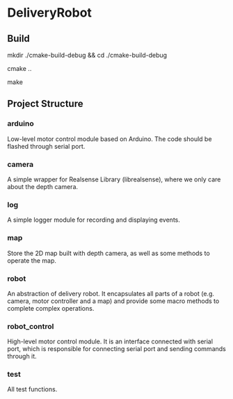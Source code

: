 # DeliveryRobot

## Build
mkdir ./cmake-build-debug && cd ./cmake-build-debug

cmake ..

make

## Project Structure
### arduino
Low-level motor control module based on Arduino.
The code should be flashed through serial port.

### camera
A simple wrapper for Realsense Library (librealsense),
where we only care about the depth camera.

### log
A simple logger module for recording and displaying events.

### map
Store the 2D map built with depth camera, as well as some
methods to operate the map.

### robot
An abstraction of delivery robot. It encapsulates all parts
of a robot (e.g. camera, motor controller and a map) and 
provide some macro methods to complete complex operations.

### robot_control
High-level motor control module. It is an interface connected 
with serial port, which is responsible for connecting serial 
port and sending commands through it.

### test
All test functions.